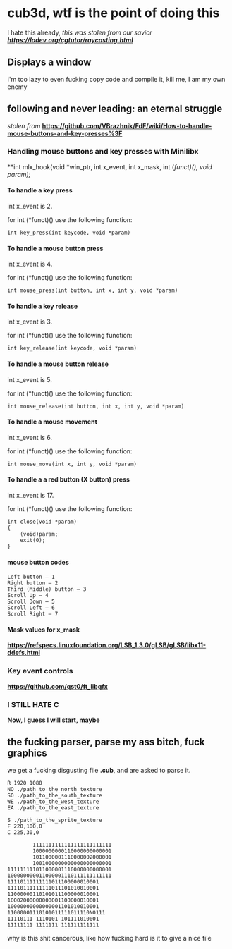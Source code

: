 # cub3d, wtf is the point of doing this
I hate this already, 
*this was stolen from our savior **https://lodev.org/cgtutor/raycasting.html***

## Displays a window
I'm too lazy to even fucking copy code and compile it, kill me, I am my own enemy

## following and never leading: an eternal struggle
*stolen from* **https://github.com/VBrazhnik/FdF/wiki/How-to-handle-mouse-buttons-and-key-presses%3F**

### Handling mouse buttons and key presses with Minilibx
**int mlx_hook(void *win_ptr, int x_event, int x_mask, int (*funct)(), void *param);**
#### To handle a key press
int x_event is 2.

for int (*funct)() use the following function:
```
int key_press(int keycode, void *param)
```
#### To handle a mouse button press
int x_event is 4.

for int (*funct)() use the following function:
```
int mouse_press(int button, int x, int y, void *param)
```
#### To handle a key release
int x_event is 3.

for int (*funct)() use the following function:
```
int key_release(int keycode, void *param)
```
#### To handle a mouse button release
int x_event is 5.

for int (*funct)() use the following function:
```
int mouse_release(int button, int x, int y, void *param)
```
#### To handle a mouse movement
int x_event is 6.

for int (*funct)() use the following function:
```
int mouse_move(int x, int y, void *param)
```
#### To handle a a red button (X button) press
int x_event is 17.

for int (*funct)() use the following function:
```
int close(void *param)
{
    (void)param;
    exit(0);
}
```
#### mouse button codes
```
Left button — 1
Right button — 2
Third (Middle) button — 3
Scroll Up — 4
Scroll Down — 5
Scroll Left — 6
Scroll Right — 7
```
#### Mask values for x_mask
**https://refspecs.linuxfoundation.org/LSB_1.3.0/gLSB/gLSB/libx11-ddefs.html**
### Key event controls
**https://github.com/qst0/ft_libgfx**
### I STILL HATE C
**Now, I guess I will start, maybe**
## the fucking parser, parse my ass bitch, fuck graphics
we get a fucking disgusting file **.cub**, and are asked to parse it.
```
R 1920 1080
NO ./path_to_the_north_texture
SO ./path_to_the_south_texture
WE ./path_to_the_west_texture
EA ./path_to_the_east_texture

S ./path_to_the_sprite_texture
F 220,100,0
C 225,30,0

        1111111111111111111111111
        1000000000110000000000001
        1011000001110000002000001
        1001000000000000000000001
111111111011000001110000000000001
100000000011000001110111111111111
11110111111111011100000010001
11110111111111011101010010001
11000000110101011100000010001
10002000000000001100000010001
10000000000000001101010010001
11000001110101011111011110N0111
11110111 1110101 101111010001
11111111 1111111 111111111111
```
why is this shit cancerous, like how fucking hard is it to give a nice file
